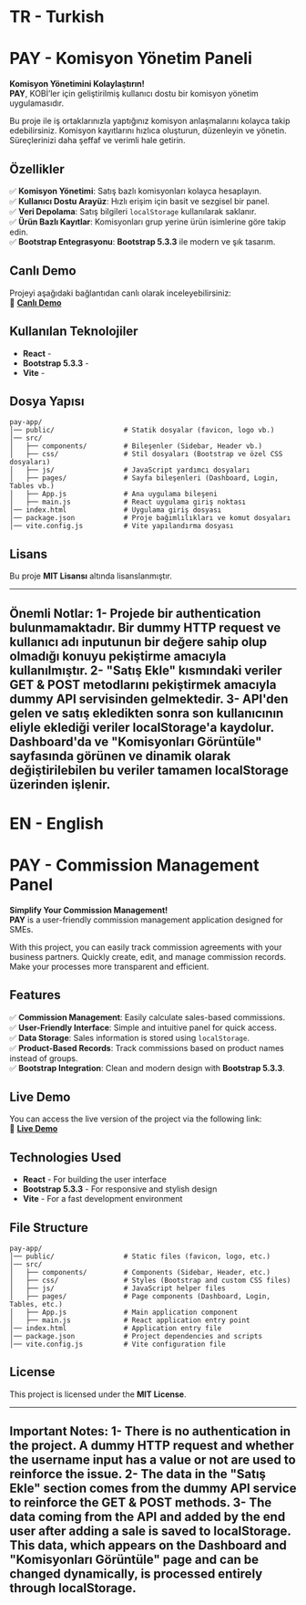 # TR - Turkish

# PAY - Komisyon Yönetim Paneli

**Komisyon Yönetimini Kolaylaştırın!**  
**PAY**, KOBİ’ler için geliştirilmiş kullanıcı dostu bir komisyon yönetim uygulamasıdır.

Bu proje ile iş ortaklarınızla yaptığınız komisyon anlaşmalarını kolayca takip edebilirsiniz. Komisyon kayıtlarını hızlıca oluşturun, düzenleyin ve yönetin. Süreçlerinizi daha şeffaf ve verimli hale getirin.

## Özellikler
✅ **Komisyon Yönetimi**: Satış bazlı komisyonları kolayca hesaplayın.  
✅ **Kullanıcı Dostu Arayüz**: Hızlı erişim için basit ve sezgisel bir panel.  
✅ **Veri Depolama**: Satış bilgileri `localStorage` kullanılarak saklanır.  
✅ **Ürün Bazlı Kayıtlar**: Komisyonları grup yerine ürün isimlerine göre takip edin.  
✅ **Bootstrap Entegrasyonu**: **Bootstrap 5.3.3** ile modern ve şık tasarım.

## Canlı Demo
Projeyi aşağıdaki bağlantıdan canlı olarak inceleyebilirsiniz:  
🔗 **[Canlı Demo](https://velitahaboyar.github.io/pay-app/)**

## Kullanılan Teknolojiler
- **React** - 
- **Bootstrap 5.3.3** - 
- **Vite** - 

## Dosya Yapısı
```
pay-app/
│── public/                 # Statik dosyalar (favicon, logo vb.)
│── src/
│   ├── components/         # Bileşenler (Sidebar, Header vb.)
│   ├── css/                # Stil dosyaları (Bootstrap ve özel CSS dosyaları)
│   ├── js/                 # JavaScript yardımcı dosyaları
│   ├── pages/              # Sayfa bileşenleri (Dashboard, Login, Tables vb.)
│   ├── App.js              # Ana uygulama bileşeni
│   ├── main.js             # React uygulama giriş noktası
│── index.html              # Uygulama giriş dosyası
│── package.json            # Proje bağımlılıkları ve komut dosyaları
│── vite.config.js          # Vite yapılandırma dosyası
```

## Lisans
Bu proje **MIT Lisansı** altında lisanslanmıştır.

---
Önemli Notlar: 
1- Projede bir authentication bulunmamaktadır. Bir dummy HTTP request ve kullanıcı adı inputunun bir değere sahip olup olmadığı konuyu pekiştirme amacıyla kullanılmıştır.
2- "Satış Ekle" kısmındaki veriler GET & POST metodlarını pekiştirmek amacıyla dummy API servisinden gelmektedir.
3- API'den gelen ve satış ekledikten sonra son kullanıcının eliyle eklediği veriler localStorage'a kaydolur. Dashboard'da ve "Komisyonları Görüntüle" sayfasında görünen ve dinamik olarak değiştirilebilen bu veriler tamamen localStorage üzerinden işlenir.  
---

# EN - English

# PAY - Commission Management Panel

**Simplify Your Commission Management!**  
**PAY** is a user-friendly commission management application designed for SMEs.

With this project, you can easily track commission agreements with your business partners. Quickly create, edit, and manage commission records. Make your processes more transparent and efficient.

## Features
✅ **Commission Management**: Easily calculate sales-based commissions.  
✅ **User-Friendly Interface**: Simple and intuitive panel for quick access.  
✅ **Data Storage**: Sales information is stored using `localStorage`.  
✅ **Product-Based Records**: Track commissions based on product names instead of groups.  
✅ **Bootstrap Integration**: Clean and modern design with **Bootstrap 5.3.3**.

## Live Demo
You can access the live version of the project via the following link:  
🔗 **[Live Demo](https://velitahaboyar.github.io/pay-app/)**

## Technologies Used
- **React** - For building the user interface
- **Bootstrap 5.3.3** - For responsive and stylish design
- **Vite** - For a fast development environment

## File Structure
```
pay-app/
│── public/                 # Static files (favicon, logo, etc.)
│── src/
│   ├── components/         # Components (Sidebar, Header, etc.)
│   ├── css/                # Styles (Bootstrap and custom CSS files)
│   ├── js/                 # JavaScript helper files
│   ├── pages/              # Page components (Dashboard, Login, Tables, etc.)
│   ├── App.js              # Main application component
│   ├── main.js             # React application entry point
│── index.html              # Application entry file
│── package.json            # Project dependencies and scripts
│── vite.config.js          # Vite configuration file
```

## License
This project is licensed under the **MIT License**.


---
Important Notes:
1- There is no authentication in the project. A dummy HTTP request and whether the username input has a value or not are used to reinforce the issue.
2- The data in the "Satış Ekle" section comes from the dummy API service to reinforce the GET & POST methods.
3- The data coming from the API and added by the end user after adding a sale is saved to localStorage. This data, which appears on the Dashboard and "Komisyonları Görüntüle" page and can be changed dynamically, is processed entirely through localStorage.
---

